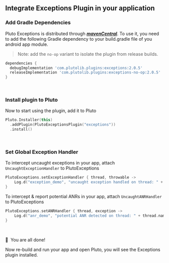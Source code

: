## Integrate Exceptions Plugin in your application


### Add Gradle Dependencies
Pluto Exceptions is distributed through [***mavenCentral***](https://search.maven.org/artifact/com.plutolib.plugins/exceptions). To use it, you need to add the following Gradle dependency to your build.gradle file of you android app module.

> Note: add the `no-op` variant to isolate the plugin from release builds.
```groovy
dependencies {
  debugImplementation 'com.plutolib.plugins:exceptions:2.0.5'
  releaseImplementation 'com.plutolib.plugins:exceptions-no-op:2.0.5'
}
```
<br>

### Install plugin to Pluto

Now to start using the plugin, add it to Pluto
```kotlin
Pluto.Installer(this)
  .addPlugin(PlutoExceptionsPlugin("exceptions"))
  .install()
```
<br>

###  Set Global Exception Handler

To intercept uncaught exceptions in your app, attach `UncaughtExceptionHandler` to PlutoExceptions
```kotlin
PlutoExceptions.setExceptionHandler { thread, throwable ->
    Log.d("exception_demo", "uncaught exception handled on thread: " + thread.name, throwable)
}
```

To intercept & report potential ANRs in your app, attach `UncaughtANRHandler` to PlutoExceptions
```kotlin
PlutoExceptions.setANRHandler { thread, exception ->
    Log.d("anr_demo", "potential ANR detected on thread: " + thread.name, exception)
}
```
<br>

🎉 &nbsp;You are all done!

Now re-build and run your app and open Pluto, you will see the Exceptions plugin installed.
